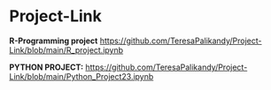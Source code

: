 # Project-Link
**R-Programming project**
https://github.com/TeresaPalikandy/Project-Link/blob/main/R_project.ipynb

**PYTHON PROJECT:**
https://github.com/TeresaPalikandy/Project-Link/blob/main/Python_Project23.ipynb

